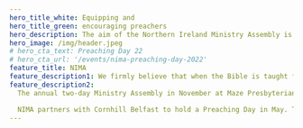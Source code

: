 ```yaml
---
hero_title_white: Equipping and
hero_title_green: encouraging preachers
hero_description: The aim of the Northern Ireland Ministry Assembly is to encourage and help preachers to give themselves to the indispensable work of presenting the Lord Jesus Christ to believers and unbelievers, to all ages, and to all kinds of people.
hero_image: /img/header.jpeg
# hero_cta_text: Preaching Day 22
# hero_cta_url: '/events/nima-preaching-day-2022'
feature_title: NIMA
feature_description1: We firmly believe that when the Bible is taught faithfully and relevantly the voice of God is heard in a living and powerful way. We therefore seek to encourage those engaged in a preaching ministry to see the expounding of Scripture as the pressing need in today’s church and aim to equip them for this exacting task.
feature_description2:
  The annual two-day Ministry Assembly in November at Maze Presbyterian Church, which Is fully-catered, is slanted towards those in full-time preaching ministries but Bible students and spouses of Gospel workers are very welcome.

  NIMA partners with Cornhill Belfast to hold a Preaching Day in May. This is a one-day uncatered event which is open to anyone who is involved in teaching the Bible.
---
```

